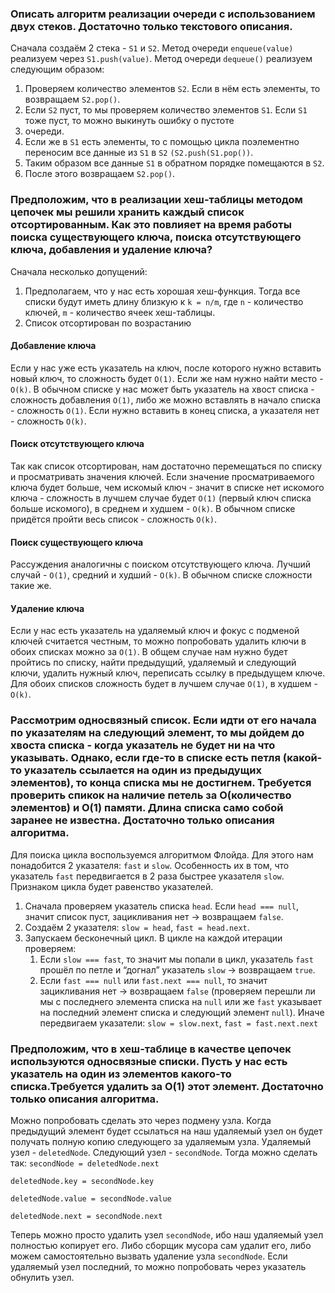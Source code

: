 ### Описать алгоритм реализации очереди с использованием двух стеков. Достаточно только текстового описания.

Сначала создаём 2 стека - `S1` и `S2`. Метод очереди `enqueue(value)` реализуем через `S1.push(value)`. Метод очереди 
`dequeue()` реализуем следующим образом:
1. Проверяем количество элементов `S2`. Если в нём есть элементы, то возвращаем `S2.pop()`.
2. Если `S2` пуст, то мы проверяем количество элементов `S1`. Если `S1` тоже пуст, то можно выкинуть ошибку о пустоте 
3. очереди.
4. Если же в `S1` есть элементы, то с помощью цикла поэлементно переносим все данные из `S1` в `S2` `(S2.push(S1.pop())`.
5. Таким образом все данные `S1` в обратном порядке помещаются в `S2`.
6. После этого возвращаем `S2.pop()`.

### Предположим, что в реализации хеш-таблицы методом цепочек мы решили хранить каждый список отсортированным. Как это повлияет на время работы поиска существующего ключа, поиска отсутствующего ключа, добавления и удаление ключа?

Сначала несколько допущений:
1. Предполагаем, что у нас есть хорошая хеш-функция. Тогда все списки будут иметь длину близкую к `k = n/m`, где
`n` - количество ключей, `m` - количество ячеек хеш-таблицы.
2. Список отсортирован по возрастанию

#### Добавление ключа
Если у нас уже есть указатель на ключ, после которого нужно вставить новый ключ, то сложность будет `O(1)`. Если же нам 
нужно найти место - `O(k)`. В обычном списке у нас может быть указатель на хвост списка - сложность добавления `O(1)`, 
либо же можно вставлять в начало списка - сложность `O(1)`. Если нужно вставить в конец списка, а указателя 
нет - сложность `O(k)`.

#### Поиск отсутствующего ключа
Так как список отсортирован, нам достаточно перемещаться по списку и просматривать значения ключей. Если значение 
просматриваемого ключа будет больше, чем искомый ключ - значит в списке нет искомого ключа - сложность в лучшем случае
будет `O(1)` (первый ключ списка больше искомого), в среднем и худшем - `О(k)`. В обычном списке придётся пройти весь 
список - сложность `O(k)`.

#### Поиск существующего ключа
Рассуждения аналогичны с поиском отсутствующего ключа. Лучший случай - `O(1)`, средний и худший - `O(k)`. В обычном 
списке сложности такие же.

#### Удаление ключа
Если у нас есть указатель на удаляемый ключ и фокус с подменой ключей считается честным, то можно попробовать удалить 
ключи в обоих списках можно за `O(1)`. В общем случае нам нужно будет пройтись по списку, найти предыдущий, удаляемый и
следующий ключи, удалить нужный ключ, переписать ссылку в предыдущем ключе. Для обоих списков сложность будет в лучшем 
случае `O(1)`, в худшем - `O(k)`.

### Рассмотрим односвязный список. Если идти от его начала по указателям на следующий элемент, то мы дойдем до хвоста списка - когда указатель не будет ни на что указывать. Однако, если где-то в списке есть петля (какой-то указатель ссылается на один из предыдущих элементов), то конца списка мы не достигнем. Требуется проверить спикок на наличие петель за О(количество элементов) и О(1) памяти. Длина списка само собой заранее не известна. Достаточно только описания алгоритма.

Для поиска цикла воспользуемся алгоритмом Флойда. Для этого нам понадобится 2 указателя: `fast` и `slow`. Особенность их
в том, что указатель `fast` передвигается в 2 раза быстрее указателя `slow`. Признаком цикла будет равенство указателей.

1. Сначала проверяем указатель списка `head`. Если `head === null`, значит список пуст, зацикливания нет -> возвращаем `false`.
2. Создаём 2 указателя: `slow = head`, `fast = head.next`.
3. Запускаем бесконечный цикл. В цикле на каждой итерации проверяем:
   1. Если `slow === fast`, то значит мы попали в цикл, указатель `fast` прошёл по петле и “догнал” указатель
     `slow` -> возвращаем `true`.
   2. Если `fast === null` или `fast.next === null`, то значит зацикливания нет -> возвращаем `false` (проверяем перешли ли мы
      с последнего элемента списка на `null` или же `fast` указывает на последний элемент списка и следующий элемент `null`).
   Иначе передвигаем указатели: `slow = slow.next`, `fast = fast.next.next`

### Предположим, что в хеш-таблице в качестве цепочек используются односвязные списки. Пусть у нас есть указатель на один из элементов какого-то списка.Требуется удалить за О(1) этот элемент. Достаточно только описания алгоритма.

Можно попробовать сделать это через подмену узла. Когда предыдущий элемент будет ссылаться на наш удаляемый узел он 
будет получать полную копию следующего за удаляемым узла. Удаляемый узел - `deletedNode`. Следующий узел - `secondNode`.
Тогда можно сделать так:
`secondNode = deletedNode.next`

`deletedNode.key = secondNode.key`

`deletedNode.value = secondNode.value`

`deletedNode.next = secondNode.next`  

Теперь можно просто удалить узел `secondNode`, ибо наш удаляемый узел полностью копирует его. Либо сборщик мусора сам 
удалит его, либо можем самостоятельно вызвать удаление узла `secondNode`.
Если удаляемый узел последний, то можно попробовать через указатель обнулить узел.